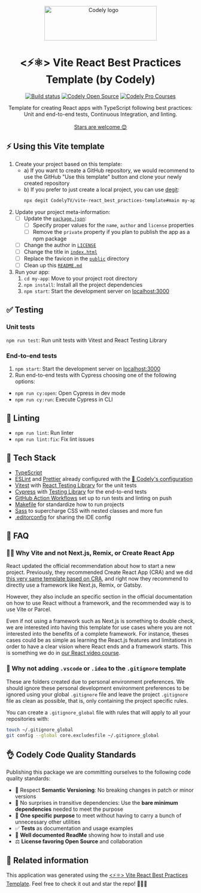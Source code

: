 <p align="center">
  <a href="https://codely.com">
    <img src="https://user-images.githubusercontent.com/10558907/170513882-a09eee57-7765-4ca4-b2dd-3c2e061fdad0.png" width="300px" height="92px" alt="Codely logo"/>
  </a>
</p>

<h1 align="center">
  <⚡⚛️> Vite React Best Practices Template (by Codely)
</h1>

<p align="center">
    <a href="https://github.com/CodelyTV/vite-react_best_practices-template/actions/workflows/tests.yml"><img src="https://github.com/CodelyTV/vite-react_best_practices-template/actions/workflows/tests.yml/badge.svg" alt="Build status"/></a>
    <a href="https://github.com/CodelyTV"><img src="https://img.shields.io/badge/CodelyTV-OS-green.svg?style=flat-square" alt="Codely Open Source"/></a>
    <a href="https://pro.codely.com"><img src="https://img.shields.io/badge/CodelyTV-PRO-black.svg?style=flat-square" alt="Codely Pro Courses"/></a>
</p>

<p align="center">
  Template for creating React apps with TypeScript following best practices: Unit and end-to-end tests, Continuous Integration, and linting.
  <br />
  <br />
  <a href="https://github.com/CodelyTV/vite-react_best_practices-template/stargazers">Stars are welcome 😊</a>
</p>

## ⚡ Using this Vite template

1. Create your project based on this template:
   - a) If you want to create a GitHub repository, we would recommend to use the GitHub "Use this template" button and clone your newly created repository
   - b) If you prefer to just create a local project, you can use [degit](https://github.com/Rich-Harris/degit):
     ```bash
     npx degit CodelyTV/vite-react_best_practices-template#main my-app
     ```
2. Update your project meta-information:
   - [ ] Update the [`package.json`](https://github.com/CodelyTV/vite-react_best_practices-template/blob/main/package.json):
     - [ ] Specify proper values for the `name`, `author` and `license` properties
     - [ ] Remove the `private` property if you plan to publish the app as a npm package
   - [ ] Change the author in [`LICENSE`](https://github.com/CodelyTV/vite-react_best_practices-template/blob/main/LICENSE)
   - [ ] Change the title in [`index.html`](https://github.com/CodelyTV/vite-react_best_practices-template/blob/main/index.html)
   - [ ] Replace the favicon in the [`public`](https://github.com/CodelyTV/vite-react_best_practices-template/blob/main/public) directory
   - [ ] Clean up this [`README.md`](https://github.com/CodelyTV/vite-react_best_practices-template/blob/main/README.md)
3. Run your app:
   1. `cd my-app`: Move to your project root directory
   2. `npm install`: Install all the project dependencies
   3. `npm start`: Start the development server on [localhost:3000](http://localhost:3000)

## ✅ Testing

### Unit tests

`npm run test`: Run unit tests with Vitest and React Testing Library

### End-to-end tests

1. `npm start`: Start the development server on [localhost:3000](http://localhost:3000)
2. Run end-to-end tests with Cypress choosing one of the following options:
  - `npm run cy:open`: Open Cypress in dev mode
  - `npm run cy:run`: Execute Cypress in CLI

## 🔦 Linting

- `npm run lint`: Run linter
- `npm run lint:fix`: Fix lint issues

## 🌈 Tech Stack

- [TypeScript](https://www.typescriptlang.org)
- [ESLint](https://eslint.org) and [Prettier](https://prettier.io) already configured with the [🤏 Codely's configuration](https://github.com/CodelyTV/eslint-config-codely)
- [Vitest](https://vitest.dev) with [React Testing Library](https://testing-library.com/docs/react-testing-library/intro) for the unit tests
- [Cypress](https://www.cypress.io) with [Testing Library](https://testing-library.com/docs/cypress-testing-library) for the end-to-end tests
- [GitHub Action Workflows](https://github.com/features/actions) set up to run tests and linting on push
- [Makefile](https://github.com/CodelyTV/vite-react_best_practices-template/blob/main/Makefile) for standardize how to run projects
- [Sass](https://sass-lang.com) to supercharge CSS with nested classes and more fun
- [.editorconfig](https://editorconfig.org) for sharing the IDE config

## 🤔 FAQ

### 🤷‍♂️ Why Vite and not Next.js, Remix, or Create React App

React updated the official recommendation about how to start a new project. Previously, they recommended Create React App (CRA) and we did [this very same template based on CRA](https://github.com/CodelyTV/cra-template-codely), and right now they recommend to directly use a framework like Next.js, Remix, or Gatsby.

However, they also include an specific section in the official documentation on how to use React without a framework, and the recommended way is to use Vite or Parcel.

Even if not using a framework such as Next.js is something to double check, we are interested into having this template for use cases where you are not interested into the benefits of a complete framework. For instance, theses cases could be as simple as learning the React.js features and limitations in order to have a clear vision where React ends and a framework starts. This is something we do in [our React video course](https://pro.codely.com/library/react-de-0-aplicando-buenas-practicas-192069/460310/about/).

### 👻 Why not adding `.vscode` or `.idea` to the `.gitignore` template

These are folders created due to personal environment preferences. We should ignore these personal development environment preferences to be ignored using your global `.gitignore` file and leave the project `.gitignore` file as clean as possible, that is, only containing the project specific rules.

You can create a `.gitignore_global` file with rules that will apply to all your repositories with:

```bash
touch ~/.gitignore_global
git config --global core.excludesfile ~/.gitignore_global
```

## 👌 Codely Code Quality Standards

Publishing this package we are committing ourselves to the following code quality standards:

- 🤝 Respect **Semantic Versioning**: No breaking changes in patch or minor versions
- 🤏 No surprises in transitive dependencies: Use the **bare minimum dependencies** needed to meet the purpose
- 🎯 **One specific purpose** to meet without having to carry a bunch of unnecessary other utilities
- ✅ **Tests** as documentation and usage examples
- 📖 **Well documented ReadMe** showing how to install and use
- ⚖️ **License favoring Open Source** and collaboration

## 🔀 Related information

This application was generated using the [<⚡⚛️> Vite React Best Practices Template](https://github.com/CodelyTV/vite-react_best_practices-template). Feel free to check it out and star the repo! 🌟😊🙌
